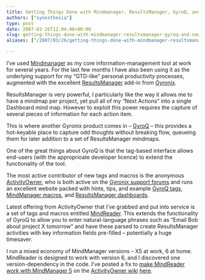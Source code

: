 ```yaml
---
title: Getting Things Done with Mindmanager, ResultsManager, GyroQ, and now MindReader
authors: ["synesthesia"]
type: post
date: 2007-03-26T12:04:06+00:00
slug: getting-things-done-with-mindmanager-resultsmanager-gyroq-and-now-mindreader 
aliases: ["/2007/03/26/getting-things-done-with-mindmanager-resultsmanager-gyroq-and-now-mindreader"]

---
```

I’ve used [Mindmanager][1] as my core information-management tool at work for several years. For the last few months I have also been using it as the underlying support for my “GTD-like” personal productivity processes, augmented with the excellent [ResultsManager][2] add-in from [Gyronix][3].

ResultsManager is very powerful, I particularly like the way it allows me to have a mindmap per project, yet pull all of my “Next Actions” into a single Dashboard mind map. However to exploit this power requires the capture of several pieces of information for each action item.

This is where another Gyronix product comes in – [GyroQ][4] – this provides a hot-keyable place to capture odd thoughts without breaking flow, queueing them for later addition to a set of ResultsManager mindmaps.

One of the great things about GyroQ is that the tag-based interface allows end-users (with the approprioate developer licence) to extend the functionality of the tool.

The most active contributor of new tags and macros is the anonymous [ActivityOwner][5], who is both active on the [Gyronix support forums][6] and runs an excellent website packed with hints, tips, and example [GyroQ tags][7], [MindManager macros][8], and [ResultsManager dashboards][9].

Latest offering from ActivityOwner that I’ve grabbed and put into service is a set of tags and macros entitled [MindReader][10]. This extends the functionality of GyroQ to allow you to enter natural-language phrases such as “Email Bob about project X tomorrow” and have these parsed to create ResultsManager activities with key information fields pre-filled – potentially a huge timesaver.

I run a mixed economy of MindManager versions – X5 at work, 6 at home. MindReader is designed to work with version 6, and I discovered one version-dependency in the code. I’ve posted a fix to [make MindReader work with MindManager 5][11] on the [ActivityOwner wiki][12] [here][11].

 [1]: https://www.mindjet.com/us/products/mindmanager_pro6/index.php
 [2]: https://www.gyronix.com/resultmanager.php
 [3]: https://www.gyronix.com/
 [4]: https://www.gyronix.com/gyroq/index.php
 [5]: https://www.activityowner.com/
 [6]: https://www.gyronix.com/forums.php
 [7]: https://www.activityowner.com/gyroq-sequence-library/
 [8]: https://www.activityowner.com/library-mindmanager-macros/
 [9]: https://www.activityowner.com/resultsmanager-dashboard-library/
 [10]: https://wiki.activityowner.com/index.php?title=MindReader
 [11]: https://wiki.activityowner.com/index.php?title=Making_MindReader_work_on_MM5
 [12]: https://wiki.activityowner.com/index.php?title=Main_Page
